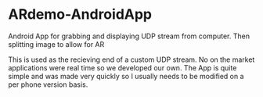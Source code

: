 # ARdemo-AndroidApp
Android App for grabbing and displaying UDP stream from computer. Then splitting image to allow for AR 

This is used as the recieving end of a custom UDP stream. No on the market applications were real time so we developed our own.
The App is quite simple and was made very quickly so I usually needs to be modified on a per phone version basis.
